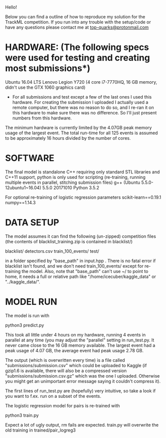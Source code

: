 Hello!

Below you can find a outline of how to reproduce my solution for the TrackML competition.
If you run into any trouble with the setup/code or have any questions please contact me at top-quarks@protonmail.com

# HARDWARE: (The following specs were used for testing and creating most submissions*)
Ubuntu 16.04 LTS
Lenovo Legion Y720 (4 core i7-7770HQ, 16 GB memory, didn't use the GTX 1060 graphics card)

* For all submissions and test except a few of the last ones I used this hardware. For creating the submission I uploaded I actually used a remote computer, but there was no reason to do so, and I re-ran it on this hardware to make sure there was no difference. So I'll just present numbers from this hardware.

The minimum hardware is currently limited by the 4.07GB peak memory usage of the largest event. The total run-time for all 125 events is assumed to be approximately 16 hours divided by the number of cores.

# SOFTWARE
The final model is standalone C++ requiring only standard STL libraries and C++11 support, python is only used for scripting (re-training, running multiple events in parallel, stitching submission files)
g++ (Ubuntu 5.5.0-12ubuntu1~16.04) 5.5.0 20171010
Python 3.5.2

For optional re-training of logistic regression parameters
scikit-learn==0.19.1
numpy==1.14.3

# DATA SETUP
The model assumes it can find the following (un-zipped) competition files (the contents of blacklist_training.zip is contained in blacklist/)

blacklist/
detectors.csv
train_100_events/
test/

in a folder specified by "base_path" in input.hpp . There is no fatal error if blacklist isn't found, and we don't need train_100_events/ except for re-training the model. Also, note that "base_path" can't use ~/ to point to home, it needs a full or relative path like "/home/icecuber/kaggle_data" or "../kaggle_data/".

# MODEL RUN
The model is run with

python3 predict.py

This took all little under 4 hours on my hardware, running 4 events in parallel at any time (you may adjust the "parallel" setting in run_test.py. It never came close to the 16 GB memory available. The largest event had a peak usage of 4.07 GB, the average event had peak usage 2.78 GB.

The output (which is overwritten every time) is a file called "submissions/submission.csv" which could be uploaded to Kaggle (if gzip1.6 is available, there will also be a compressed version "submissions/submission.csv.gz" which was the one I uploaded. Otherwise you might get an unimportant error message saying it couldn't compress it).

The first lines of run_test.py are (hopefully) very intuitive, so take a look if you want to f.ex. run on a subset of the events.

The logistic regression model for pairs is re-trained with

python3 train.py

Expect a lot of ugly output, rm fails are expected. train.py will overwrite the old training in trained/pair_logreg3
